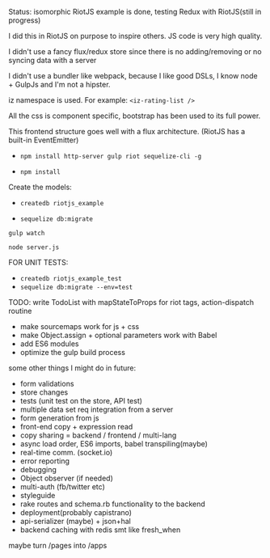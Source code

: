Status: isomorphic RiotJS example is done, testing Redux with RiotJS(still in progress)

I did this in RiotJS on purpose to inspire others. JS code is very high quality.

I didn't use a fancy flux/redux store since there is no adding/removing or no syncing data with a server

I didn't use a bundler like webpack, because I like good DSLs, I know node + GulpJs and I'm not a hipster.

iz namespace is used. For example: ``` <iz-rating-list /> ```

All the css is component specific, bootstrap has been used to its full power.

This frontend structure goes well with a flux architecture. (RiotJS has a built-in EventEmitter)

- ``` npm install http-server gulp riot sequelize-cli -g ```

- ``` npm install ```

Create the models:

- ``` createdb riotjs_example ```

- ``` sequelize db:migrate  ```

``` gulp watch ```

``` node server.js ```

FOR UNIT TESTS:
- ``` createdb riotjs_example_test ```
- ``` sequelize db:migrate --env=test ```


TODO: write TodoList with mapStateToProps for riot tags, action-dispatch routine
- make sourcemaps work for js + css
- make Object.assign + optional parameters work with Babel
- add ES6 modules
- optimize the gulp build process

some other things I might do in future:
- form validations
- store changes
- tests (unit test on the store, API test)
- multiple data set req integration from a server
- form generation from js
- front-end copy + expression read
- copy sharing = backend / frontend / multi-lang
- async load order, ES6 imports, babel transpiling(maybe)
- real-time comm. (socket.io)
- error reporting
- debugging
- Object observer (if needed)
- multi-auth (fb/twitter etc)
- styleguide
- rake routes and schema.rb functionality to the backend
- deployment(probably capistrano)
- api-serializer (maybe) + json+hal
- backend caching with redis smt like fresh_when

maybe turn /pages into /apps
